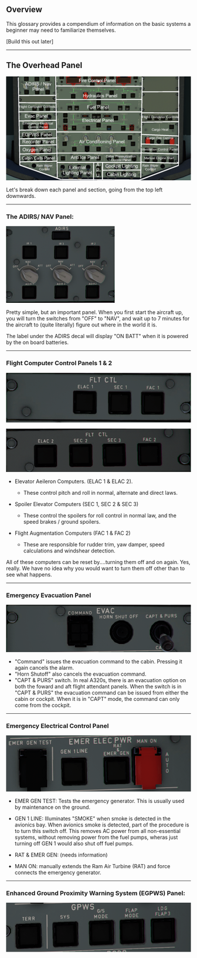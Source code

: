 ## Overview

This glossary provides a compendium of information on the basic systems a beginner may need to familiarize themselves.

[Build this out later]

---

## The Overhead Panel

![Overhead Panel Sectioned](../assets/beginner-guide/glossary/Overhead-Panel/Overhead-Sectioned.png)  

 Let's break down each panel and section, going from the top left downwards.

---
### The ADIRS/ NAV Panel:
![Overhead Nav Panel](../assets/beginner-guide/glossary/Overhead-Panel/Nav-Panel.png)

Pretty simple, but an important panel. When you first start the aircraft up, you will turn the switches from "OFF" to "NAV", and wait up to 7 minutes for the aircraft to (quite literally) figure out where in the world it is.

The label under the ADIRS decal will display "ON BATT" when it is powered by the on board batteries.

---

### Flight Computer Control Panels 1 & 2
![Flight Computer Controls 1](../assets/beginner-guide/glossary/Overhead-Panel/Flight-Computers1.png)

![Flight Computer Controls 2](../assets/beginner-guide/glossary/Overhead-Panel/Flight-Computers2.png)


- Elevator Aeileron Computers. (ELAC 1 & ELAC 2).
    - These control pitch and roll in normal, alternate and direct laws. 
- Spoiler Elevator Computers (SEC 1, SEC 2 & SEC 3)
    - These control the spoilers for roll control in normal law, and the speed brakes / ground spoilers. 

- Flight Augmentation Computers (FAC 1 & FAC 2)
    - These are responsible for rudder trim, yaw damper, speed calculations and windshear detection.

All of these computers can be reset by....turning them off and on again. Yes, really. We have no idea why you would want to turn them off other than to see what happens.


---
### Emergency Evacuation Panel
![Evac Panel](../assets/beginner-guide/glossary/Overhead-Panel/Evacuation.png)

- "Command" issues the evacuation command to the cabin. Pressing it again cancels the alarm.
- "Horn Shutoff" also cancels the evacuation command.
- "CAPT & PURS" switch. In real A320s, there is an evacuation option on both the foward and aft flight attendant panels. When the switch is in "CAPT & PURS" the evacuation command can be issued from either the cabin or cockpit. When it is in "CAPT" mode, the command can only come from the cockpit.

---
### Emergency Electrical Control Panel
![Emergency Electrical](../assets/beginner-guide/glossary/Overhead-Panel/Emergency-Electrical.png)

- EMER GEN TEST: Tests the emergency generator. This is usually used by maintenance on the ground.

- GEN 1 LINE: Illuminates "SMOKE" when smoke is detected in the avionics bay. When avionics smoke is detected, part of the procedure is to turn this switch off.  This removes AC power from all non-essential systems, without removing power from the fuel pumps, wheras just turning off GEN 1 would also shut off fuel pumps.

- RAT & EMER GEN: (needs information)

- MAN ON: manually extends the Ram Air Turbine (RAT) and force connects the emergency generator.
---

### Enhanced Ground Proximity Warning System (EGPWS) Panel:
![EGPWS](../assets/beginner-guide/glossary/Overhead-Panel/EGPWS.png)

